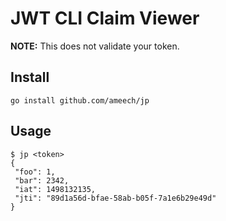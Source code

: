 # JWT CLI Claim Viewer

**NOTE:** This does not validate your token.

## Install

`go install github.com/ameech/jp`

## Usage

```
$ jp <token>
{
 "foo": 1,
 "bar": 2342,
 "iat": 1498132135,
 "jti": "89d1a56d-bfae-58ab-b05f-7a1e6b29e49d"
}
```